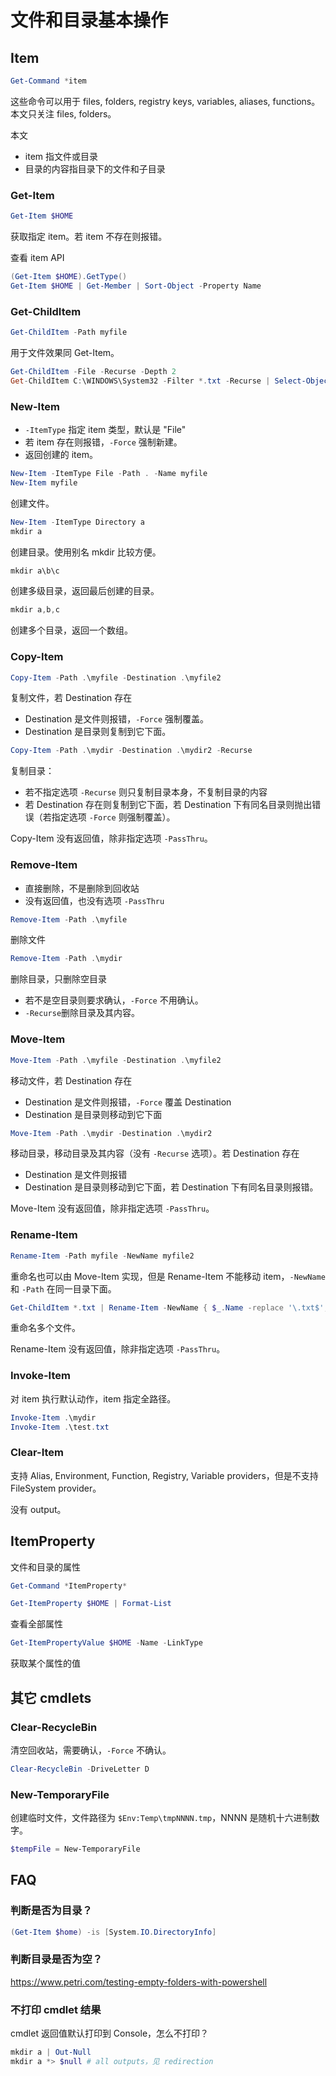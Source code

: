 # 文件和目录基本操作

## Item

```powershell
Get-Command *item
```

这些命令可以用于 files, folders, registry keys, variables, aliases, functions。本文只关注 files, folders。

本文

- item 指文件或目录
- 目录的内容指目录下的文件和子目录

### Get-Item

```powershell
Get-Item $HOME
```

获取指定 item。若 item 不存在则报错。

查看 item API

```powershell
(Get-Item $HOME).GetType()
Get-Item $HOME | Get-Member | Sort-Object -Property Name
```

### Get-ChildItem

```powershell
Get-ChildItem -Path myfile
```

用于文件效果同 Get-Item。

```powershell
Get-ChildItem -File -Recurse -Depth 2
Get-ChildItem C:\WINDOWS\System32 -Filter *.txt -Recurse | Select-Object FullName
```

### New-Item

- `-ItemType` 指定 item 类型，默认是 "File"
- 若 item 存在则报错，`-Force` 强制新建。
- 返回创建的 item。

```powershell
New-Item -ItemType File -Path . -Name myfile
New-Item myfile
```

创建文件。

```powershell
New-Item -ItemType Directory a
mkdir a
```

创建目录。使用别名 mkdir 比较方便。

```powershell
mkdir a\b\c
```

创建多级目录，返回最后创建的目录。

```powershell
mkdir a,b,c
```

创建多个目录，返回一个数组。

### Copy-Item

```powershell
Copy-Item -Path .\myfile -Destination .\myfile2
```

复制文件，若 Destination 存在

- Destination 是文件则报错，`-Force` 强制覆盖。
- Destination 是目录则复制到它下面。

```powershell
Copy-Item -Path .\mydir -Destination .\mydir2 -Recurse
```

复制目录：

- 若不指定选项 `-Recurse` 则只复制目录本身，不复制目录的内容
- 若 Destination 存在则复制到它下面，若 Destination 下有同名目录则抛出错误（若指定选项 `-Force` 则强制覆盖）。

Copy-Item 没有返回值，除非指定选项 `-PassThru`。

### Remove-Item

- 直接删除，不是删除到回收站
- 没有返回值，也没有选项 `-PassThru`

```powershell
Remove-Item -Path .\myfile
```

删除文件

```powershell
Remove-Item -Path .\mydir
```

删除目录，只删除空目录

- 若不是空目录则要求确认，`-Force` 不用确认。
- `-Recurse`删除目录及其内容。

### Move-Item

```powershell
Move-Item -Path .\myfile -Destination .\myfile2
```

移动文件，若 Destination 存在

- Destination 是文件则报错，`-Force` 覆盖 Destination
- Destination 是目录则移动到它下面

```powershell
Move-Item -Path .\mydir -Destination .\mydir2
```

移动目录，移动目录及其内容（没有 `-Recurse` 选项）。若 Destination 存在

- Destination 是文件则报错
- Destination 是目录则移动到它下面，若 Destination 下有同名目录则报错。

Move-Item 没有返回值，除非指定选项 `-PassThru`。

### Rename-Item

```powershell
Rename-Item -Path myfile -NewName myfile2
```

重命名也可以由 Move-Item 实现，但是 Rename-Item 不能移动 item，`-NewName` 和 `-Path` 在同一目录下面。

```powershell
Get-ChildItem *.txt | Rename-Item -NewName { $_.Name -replace '\.txt$','.log' }
```

重命名多个文件。

Rename-Item 没有返回值，除非指定选项 `-PassThru`。

### Invoke-Item

对 item 执行默认动作，item 指定全路径。

```powershell
Invoke-Item .\mydir
Invoke-Item .\test.txt
```

### Clear-Item

支持 Alias, Environment, Function, Registry, Variable providers，但是不支持 FileSystem provider。

没有 output。

## ItemProperty

文件和目录的属性

```powershell
Get-Command *ItemProperty*
```

```powershell
Get-ItemProperty $HOME | Format-List
```

查看全部属性


```powershell
Get-ItemPropertyValue $HOME -Name -LinkType
```

获取某个属性的值

## 其它 cmdlets

### Clear-RecycleBin

清空回收站，需要确认，`-Force` 不确认。

```powershell
Clear-RecycleBin -DriveLetter D
```

### New-TemporaryFile

创建临时文件，文件路径为 `$Env:Temp\tmpNNNN.tmp`，NNNN 是随机十六进制数字。

```powershell
$tempFile = New-TemporaryFile
```

## FAQ

### 判断是否为目录？

```powershell
(Get-Item $home) -is [System.IO.DirectoryInfo]
```

### 判断目录是否为空？

<https://www.petri.com/testing-empty-folders-with-powershell>

### 不打印 cmdlet 结果

cmdlet 返回值默认打印到 Console，怎么不打印？

```powershell
mkdir a | Out-Null
mkdir a *> $null # all outputs，见 redirection
```
